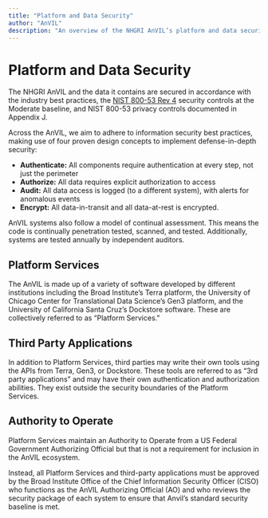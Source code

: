 ```yaml
---
title: "Platform and Data Security"
author: "AnVIL"
description: "An overview of the NHGRI AnVIL’s platform and data security governance model."
---
```

# Platform and Data Security


The NHGRI AnVIL and the data it contains are secured in accordance with the
industry best practices, the [NIST 800-53 Rev 4](https://nvlpubs.nist.gov/nistpubs/SpecialPublications/NIST.SP.800-53r4.pdf) 
security controls at the Moderate baseline, and NIST 800-53 privacy controls documented in Appendix J.

Across the AnVIL, we aim to adhere to information security best practices,
making use of four proven design concepts to implement defense-in-depth security:

* **Authenticate:** All components require authentication at every step, not just the perimeter
* **Authorize:** All data requires explicit authorization to access
* **Audit:** All data access is logged (to a different system), with alerts for anomalous events
* **Encrypt:** All data-in-transit and all data-at-rest is encrypted.

AnVIL systems also follow a model of continual assessment. This means the code is continually penetration 
tested, scanned, and tested. Additionally, systems are tested annually by independent auditors.

## Platform Services
The AnVIL is made up of a variety of software developed by different institutions 
including the Broad Institute’s Terra platform, the University of Chicago Center for
Translational Data Science’s Gen3 platform, and the University of California Santa Cruz’s 
Dockstore software. These are collectively referred to as “Platform Services."

## Third Party Applications
In addition to Platform Services, third parties may write their own tools using
the APIs from Terra, Gen3, or Dockstore. These tools are referred to as “3rd party applications” 
and may have their own authentication and authorization abilities.
They exist outside the security boundaries of the Platform Services.

## Authority to Operate
Platform Services maintain an Authority to Operate from a US Federal Government Authorizing Official 
but that is not a requirement for inclusion in the AnVIL ecosystem. 

Instead, all Platform Services and third-party applications must be approved by the Broad Institute Office of the Chief Information Security
Officer (CISO) who functions as the AnVIL Authorizing Official (AO) and who reviews 
the security package of each system to ensure that Anvil’s standard security baseline is met.
